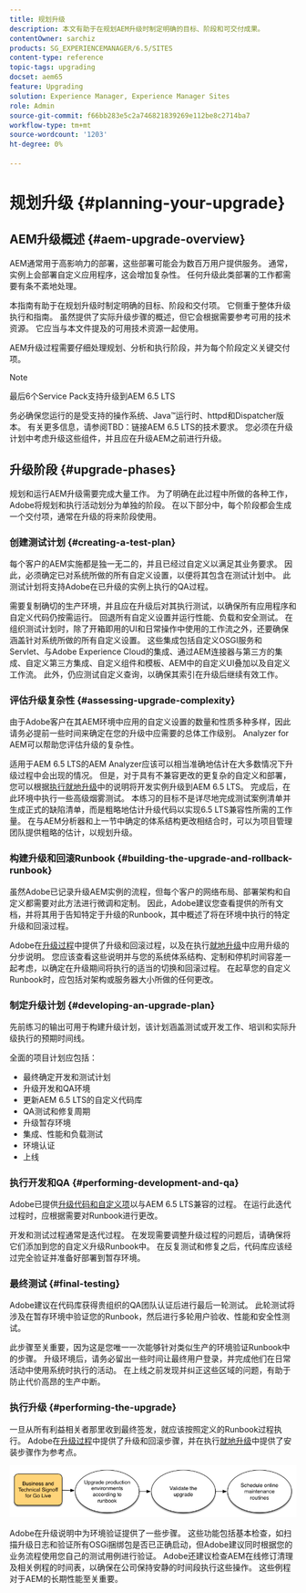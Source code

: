 ```yaml
---
title: 规划升级
description: 本文有助于在规划AEM升级时制定明确的目标、阶段和可交付成果。
contentOwner: sarchiz
products: SG_EXPERIENCEMANAGER/6.5/SITES
content-type: reference
topic-tags: upgrading
docset: aem65
feature: Upgrading
solution: Experience Manager, Experience Manager Sites
role: Admin
source-git-commit: f66bb283e5c2a746821839269e112be8c2714ba7
workflow-type: tm+mt
source-wordcount: '1203'
ht-degree: 0%

---
```


# 规划升级 {#planning-your-upgrade}

## AEM升级概述 {#aem-upgrade-overview}

AEM通常用于高影响力的部署，这些部署可能会为数百万用户提供服务。 通常，实例上会部署自定义应用程序，这会增加复杂性。 任何升级此类部署的工作都需要有条不紊地处理。

本指南有助于在规划升级时制定明确的目标、阶段和交付项。 它侧重于整体升级执行和指南。 虽然提供了实际升级步骤的概述，但它会根据需要参考可用的技术资源。 它应当与本文件提及的可用技术资源一起使用。

AEM升级过程需要仔细处理规划、分析和执行阶段，并为每个阶段定义关键交付项。

>[!NOTE]
>
>最后6个Service Pack支持升级到AEM 6.5 LTS

务必确保您运行的是受支持的操作系统、Java™运行时、httpd和Dispatcher版本。 有关更多信息，请参阅TBD：链接AEM 6.5 LTS的技术要求。 您必须在升级计划中考虑升级这些组件，并且应在升级AEM之前进行升级。

<!-- Alexandru: drafting for now

## Upgrade Scope and Requirements {#upgrade-scope-requirements}

Below you will find a list of areas that are impacted in a typical AEM Upgrade project:

<table>
 <tbody>
  <tr>
   <td><strong>Component</strong></td>
   <td><strong>Impact</strong></td>
   <td><strong>Description</strong></td>
  </tr>
  <tr>
   <td>Operating System</td>
   <td>Uncertain, but subtle effects</td>
   <td>At the time of the AEM upgrade, it may be time to upgrade the operating system as well and this might have some impact.</td>
  </tr>
  <tr>
   <td>Java&trade; Runtime</td>
   <td>Moderate Impact</td>
   <td>AEM 6.3 requires JRE 1.7.x (64 bit) or later. JRE 1.8 is the only version currently supported by Oracle.</td>
  </tr>
  <tr>
   <td>Hardware</td>
   <td>Moderate Impact</td>
   <td>Online Revision Cleanup requires free<br /> disk space equal to 25% of the repository's size and 15% free heap space<br /> to complete successfully. You may need to upgrade your hardware to<br /> ensure sufficient resources for Online Revision Cleanup to fully<br /> run. Also, if upgrading from a version prior to AEM 6, there<br /> may be additional storage requirements.</td>
  </tr>
  <tr>
   <td>Content Repository (CRX or Oak)</td>
   <td>High Impact</td>
   <td>Starting from version 6.1, AEM does not support CRX2, so a migration to<br /> Oak (CRX3) is required if upgrading from an older version. AEM 6.3 has<br /> implemented a new Segment Node Store that also requires a migration. The<br /> crx2oak tool is used for this purpose.</td>
  </tr>
  <tr>
   <td>AEM Components/Content</td>
   <td>Moderate Impact</td>
   <td><code>/libs</code> and <code>/apps</code> are easily handled through the upgrade, but <code>/etc</code> usually requires some manual reapplication of customizations.</td>
  </tr>
  <tr>
   <td>AEM Services</td>
   <td>Low Impact</td>
   <td>Most AEM core services are tested for upgrade. This is an area of low impact.</td>
  </tr>
  <tr>
   <td>Custom Application Services</td>
   <td>Low to High Impact</td>
   <td>Depending on the application and customization, there may be<br /> dependencies on JVM, operating system versions, and some indexing related<br /> changes, as indexes are not generated automatically in Oak.</td>
  </tr>
  <tr>
   <td>Custom Application Content</td>
   <td>Low to High Impact</td>
   <td>Content that will not be handled through the upgrade can be backed up<br /> before the upgrade takes place and then moved back into the repository.<br /> Most content can be handled through the migration tool.</td>
  </tr>
 </tbody>
</table>

It is important to ensure that you are running a supported operating system, Java&trade; runtime, httpd, and Dispatcher version. For more information, see the [AEM 6.5 Technical Requirements page](/help/sites-deploying/technical-requirements.md). Upgrading these components must be accounted for in your project plan and should take place before upgrading AEM. -->

## 升级阶段 {#upgrade-phases}

规划和运行AEM升级需要完成大量工作。 为了明确在此过程中所做的各种工作，Adobe将规划和执行活动划分为单独的阶段。 在以下部分中，每个阶段都会生成一个交付项，通常在升级的将来阶段使用。

<!-- Alexandru:drafting for now

### Planning for Author Training {#planning-for-author-training}

With any new release, there are potential changes to the UI and user workflows that may be introduced. Also, new releases introduce new features that may be beneficial for the business to use. Adobe recommends reviewing the functional changes that have been introduced and organizing a plan to train your users on using them effectively.

![unu_cropped](assets/unu_cropped.png)

New features in AEM 6.5 can be found in [the AEM section of adobe.com](/help/release-notes/release-notes.md). Make sure to note any changes to UIs or product features that are commonly used in your organization. As you look through the new features, also take note of any that can be of value to your organization. After looking through what has changed in AEM 6.5, develop a training plan for your authors. This could involve using freely available resources like the help feature videos or formal training offered through [Adobe Digital Learning Services](https://learning.adobe.com/). -->

### 创建测试计划 {#creating-a-test-plan}

每个客户的AEM实施都是独一无二的，并且已经过自定义以满足其业务要求。 因此，必须确定已对系统所做的所有自定义设置，以便将其包含在测试计划中。 此测试计划将支持Adobe在已升级的实例上执行的QA过程。

需要复制确切的生产环境，并且应在升级后对其执行测试，以确保所有应用程序和自定义代码仍按需运行。 回退所有自定义设置并运行性能、负载和安全测试。 在组织测试计划时，除了开箱即用的UI和日常操作中使用的工作流之外，还要确保涵盖针对系统所做的所有自定义设置。 这些集成包括自定义OSGI服务和Servlet、与Adobe Experience Cloud的集成、通过AEM连接器与第三方的集成、自定义第三方集成、自定义组件和模板、AEM中的自定义UI叠加以及自定义工作流。 此外，仍应测试自定义查询，以确保其索引在升级后继续有效工作。

### 评估升级复杂性 {#assessing-upgrade-complexity}

由于Adobe客户在其AEM环境中应用的自定义设置的数量和性质多种多样，因此请务必提前一些时间来确定在您的升级中应需要的总体工作级别。 Analyzer for AEM可以帮助您评估升级的复杂性。

适用于AEM 6.5 LTS的AEM Analyzer应该可以相当准确地估计在大多数情况下升级过程中会出现的情况。 但是，对于具有不兼容更改的更复杂的自定义和部署，您可以根据[执行就地升级](/help/sites-deploying/in-place-upgrade.md)中的说明将开发实例升级到AEM 6.5 LTS。 完成后，在此环境中执行一些高级烟雾测试。 本练习的目标不是详尽地完成测试案例清单并生成正式的缺陷清单，而是粗略地估计升级代码以实现6.5 LTS兼容性所需的工作量。 在与AEM分析器和上一节中确定的体系结构更改相结合时，可以为项目管理团队提供粗略的估计，以规划升级。

### 构建升级和回滚Runbook {#building-the-upgrade-and-rollback-runbook}

虽然Adobe已记录升级AEM实例的流程，但每个客户的网络布局、部署架构和自定义都需要对此方法进行微调和定制。 因此，Adobe建议您查看提供的所有文档，并将其用于告知特定于升级的Runbook，其中概述了将在环境中执行的特定升级和回滚过程。

<!--Alexandru:drafting for now

![runbook-diagram](assets/runbook-diagram.png) -->

Adobe在[升级过程](/help/sites-deploying/upgrade-procedure.md)中提供了升级和回滚过程，以及在执行[就地升级](/help/sites-deploying/in-place-upgrade.md)中应用升级的分步说明。 您应该查看这些说明并与您的系统体系结构、定制和停机时间容差一起考虑，以确定在升级期间将执行的适当的切换和回滚过程。 在起草您的自定义Runbook时，应包括对架构或服务器大小所做的任何更改。

### 制定升级计划 {#developing-an-upgrade-plan}

先前练习的输出可用于构建升级计划，该计划涵盖测试或开发工作、培训和实际升级执行的预期时间线。

<!--Alexandru: drafting for now

![develop-project-plan](assets/develop-project-plan.png) -->

全面的项目计划应包括：

* 最终确定开发和测试计划
* 升级开发和QA环境
* 更新AEM 6.5 LTS的自定义代码库
* QA测试和修复周期
* 升级暂存环境
* 集成、性能和负载测试
* 环境认证
* 上线

### 执行开发和QA {#performing-development-and-qa}

Adobe已提供[升级代码和自定义项](/help/sites-deploying/upgrading-code-and-customizations.md)以与AEM 6.5 LTS兼容的过程。 在运行此迭代过程时，应根据需要对Runbook进行更改。

<!--Alexandru: drafting for now

![patru_cropped](assets/patru_cropped.png) -->

开发和测试过程通常是迭代过程。 在发现需要调整升级过程的问题后，请确保将它们添加到您的自定义升级Runbook中。 在反复测试和修复之后，代码库应该经过完全验证并准备好部署到暂存环境。

### 最终测试 {#final-testing}

Adobe建议在代码库获得贵组织的QA团队认证后进行最后一轮测试。 此轮测试将涉及在暂存环境中验证您的Runbook，然后进行多轮用户验收、性能和安全性测试。

<!--Alexandru: drafting for now

![cinci_cropped](assets/cinci_cropped.png) -->

此步骤至关重要，因为这是您唯一一次能够针对类似生产的环境验证Runbook中的步骤。 升级环境后，请务必留出一些时间让最终用户登录，并完成他们在日常活动中使用系统时执行的活动。 在上线之前发现并纠正这些区域的问题，有助于防止代价高昂的生产中断。

### 执行升级 {#performing-the-upgrade}

一旦从所有利益相关者那里收到最终签发，就应该按照定义的Runbook过程执行。 Adobe在[升级过程](/help/sites-deploying/upgrade-procedure.md)中提供了升级和回滚步骤，并在执行[就地升级](/help/sites-deploying/in-place-upgrade.md)中提供了安装步骤作为参考点。

![执行升级](assets/perform-upgrade.png)

Adobe在升级说明中为环境验证提供了一些步骤。 这些功能包括基本检查，如扫描升级日志和验证所有OSGi捆绑包是否已正确启动，但Adobe建议同时根据您的业务流程使用您自己的测试用例进行验证。 Adobe还建议检查AEM在线修订清理及相关例程的时间表，以确保在公司保持安静的时间段执行这些操作。 这些例程对于AEM的长期性能至关重要。